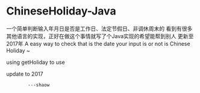# ChineseHoliday-Java

一个简单判断输入年月日是否是工作日、法定节假日、非调休周末的
看到有很多其他语言的实现，正好在做这个事情就写了个Java实现的希望能帮到别人
更新至2017年
A easy way to check that is the date your input is or not is Chinese Holiday ~

using getHoliday to use

update to 2017

            ---shaow
